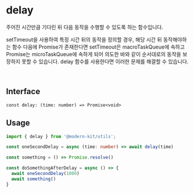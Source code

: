 # delay

주어진 시간만큼 기다린 뒤 다음 동작을 수행할 수 있도록 하는 함수입니다.

setTimeout을 사용하여 특정 시간 뒤의 동작을 정의할 경우, 해당 시간 뒤 동작해야하는 함수 다음에 Promise가 존재한다면 setTimeout은 macroTaskQueue에 속하고 Promise는 microTaskQueue에 속하게 되어 의도한 바와 같이 순서대로의 동작을 보장하지 못할 수 있습니다. delay 함수를 사용한다면 이러한 문제를 해결할 수 있습니다.

<br />

## Interface
```tsx
const delay: (time: number) => Promise<void>
```

## Usage
```ts
import { delay } from '@modern-kit/utils';

const oneSecondDelay = async (time: number) => await delay(time)

const something = () => Promise.resolve()

const doSomethingAfterDelay = async () => {
  await oneSecondDelay(1000)
  await something()
}
```
